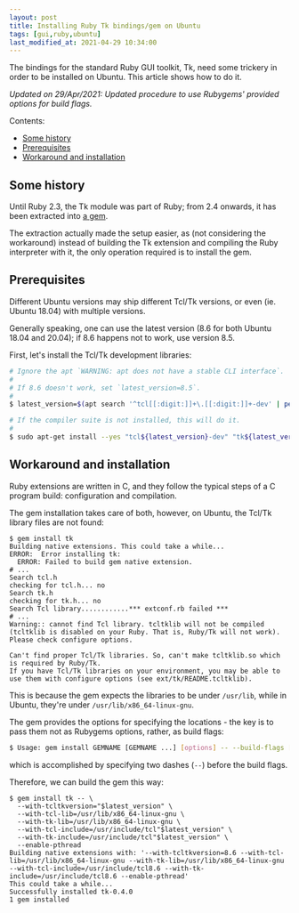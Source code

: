 ```yaml
---
layout: post
title: Installing Ruby Tk bindings/gem on Ubuntu
tags: [gui,ruby,ubuntu]
last_modified_at: 2021-04-29 10:34:00
---
```


The bindings for the standard Ruby GUI toolkit, Tk, need some trickery in order to be installed on Ubuntu. This article shows how to do it.

*Updated on 29/Apr/2021: Updated procedure to use Rubygems' provided options for build flags.*

Contents:

- [Some history](/Installing-ruby-tk-bindings-gem-on-ubuntu#some-history)
- [Prerequisites](/Installing-ruby-tk-bindings-gem-on-ubuntu#prerequisites)
- [Workaround and installation](/Installing-ruby-tk-bindings-gem-on-ubuntu#workaround-and-installation)

## Some history

Until Ruby 2.3, the Tk module was part of Ruby; from 2.4 onwards, it has been extracted into [a gem](https://github.com/ruby/tk).

The extraction actually made the setup easier, as (not considering the workaround) instead of building the Tk extension and compiling the Ruby interpreter with it, the only operation required is to install the gem.

## Prerequisites

Different Ubuntu versions may ship different Tcl/Tk versions, or even (ie. Ubuntu 18.04) with multiple versions.

Generally speaking, one can use the latest version (8.6 for both Ubuntu 18.04 and 20.04); if 8.6 happens not to work, use version 8.5.

First, let's install the Tcl/Tk development libraries:

```sh
# Ignore the apt `WARNING: apt does not have a stable CLI interface`.
#
# If 8.6 doesn't work, set `latest_version=8.5`.
#
$ latest_version=$(apt search '^tcl[[:digit:]]+\.[[:digit:]]+-dev' | perl -lne 'print /^tcl(\d+\.\d+)/' | sort -V | tail -n 1)

# If the compiler suite is not installed, this will do it.
#
$ sudo apt-get install --yes "tcl${latest_version}-dev" "tk${latest_version}-dev"
```

## Workaround and installation

Ruby extensions are written in C, and they follow the typical steps of a C program build: configuration and compilation.

The gem installation takes care of both, however, on Ubuntu, the Tcl/Tk library files are not found:

```
$ gem install tk
Building native extensions. This could take a while...
ERROR:  Error installing tk:
  ERROR: Failed to build gem native extension.
# ...
Search tcl.h
checking for tcl.h... no
Search tk.h
checking for tk.h... no
Search Tcl library............*** extconf.rb failed ***
# ...
Warning:: cannot find Tcl library. tcltklib will not be compiled (tcltklib is disabled on your Ruby. That is, Ruby/Tk will not work). Please check configure options.

Can't find proper Tcl/Tk libraries. So, can't make tcltklib.so which is required by Ruby/Tk.
If you have Tcl/Tk libraries on your environment, you may be able to use them with configure options (see ext/tk/README.tcltklib).
```

This is because the gem expects the libraries to be under `/usr/lib`, while in Ubuntu, they're under `/usr/lib/x86_64-linux-gnu`.

The gem provides the options for specifying the locations - the key is to pass them not as Rubygems options, rather, as build flags:

```sh
$ Usage: gem install GEMNAME [GEMNAME ...] [options] -- --build-flags [options]
```

which is accomplished by specifying two dashes (`--`) before the build flags.

Therefore, we can build the gem this way:

```
$ gem install tk -- \
  --with-tcltkversion="$latest_version" \
  --with-tcl-lib=/usr/lib/x86_64-linux-gnu \
  --with-tk-lib=/usr/lib/x86_64-linux-gnu \
  --with-tcl-include=/usr/include/tcl"$latest_version" \
  --with-tk-include=/usr/include/tcl"$latest_version" \
  --enable-pthread
Building native extensions with: '--with-tcltkversion=8.6 --with-tcl-lib=/usr/lib/x86_64-linux-gnu --with-tk-lib=/usr/lib/x86_64-linux-gnu --with-tcl-include=/usr/include/tcl8.6 --with-tk-include=/usr/include/tcl8.6 --enable-pthread'
This could take a while...
Successfully installed tk-0.4.0
1 gem installed
```
